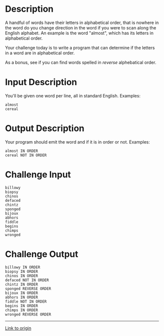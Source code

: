 # Description

A handful of words have their letters in alphabetical order, that is nowhere in the word do you change direction in the word if you were to scan along the English alphabet. An example is the word "almost", which has its letters in alphabetical order.

Your challenge today is to write a program that can determine if the letters in a word are in alphabetical order.

As a bonus, see if you can find words spelled in *reverse* alphebatical order. 

# Input Description

You'll be given one word per line, all in standard English. Examples:

	almost
	cereal

# Output Description

Your program should emit the word and if it is in order or not. Examples:

	almost IN ORDER
	cereal NOT IN ORDER

# Challenge Input

	billowy
	biopsy
	chinos
	defaced
	chintz
	sponged
	bijoux
	abhors
	fiddle
	begins
	chimps
	wronged

# Challenge Output

	billowy IN ORDER
	biopsy IN ORDER
	chinos IN ORDER
	defaced NOT IN ORDER
	chintz IN ORDER
	sponged REVERSE ORDER 
	bijoux IN ORDER
	abhors IN ORDER
	fiddle NOT IN ORDER
	begins IN ORDER
	chimps IN ORDER
	wronged REVERSE ORDER

---

[Link to origin](https://www.reddit.com/r/dailyprogrammer/3h9pde)